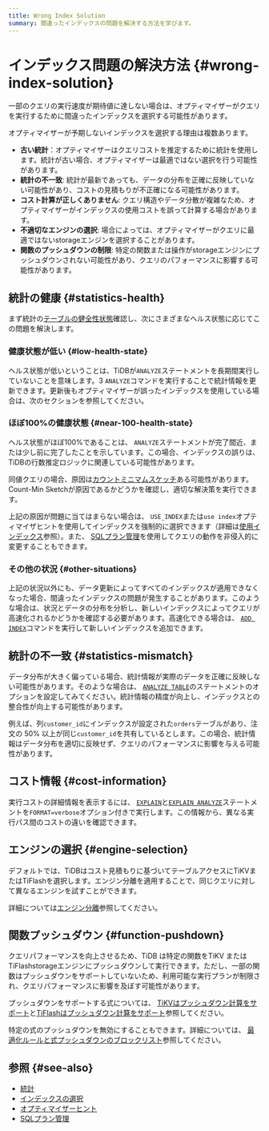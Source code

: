 ```yaml
---
title: Wrong Index Solution
summary: 間違ったインデックスの問題を解決する方法を学びます。
---
```


# インデックス問題の解決方法 {#wrong-index-solution}

一部のクエリの実行速度が期待値に達しない場合は、オプティマイザーがクエリを実行するために間違ったインデックスを選択する可能性があります。

オプティマイザーが予期しないインデックスを選択する理由は複数あります。

-   **古い統計**：オプティマイザーはクエリコストを推定するために統計を使用します。統計が古い場合、オプティマイザーは最適ではない選択を行う可能性があります。
-   **統計の不一致**: 統計が最新であっても、データの分布を正確に反映していない可能性があり、コストの見積もりが不正確になる可能性があります。
-   **コスト計算が正しくありません**: クエリ構造やデータ分散が複雑なため、オプティマイザーがインデックスの使用コストを誤って計算する場合があります。
-   **不適切なエンジンの選択**: 場合によっては、オプティマイザーがクエリに最適ではないstorageエンジンを選択することがあります。
-   **関数のプッシュダウンの制限**: 特定の関数または操作がstorageエンジンにプッシュダウンされない可能性があり、クエリのパフォーマンスに影響する可能性があります。

## 統計の健康 {#statistics-health}

まず統計の[テーブルの健全性状態](/statistics.md#health-state-of-tables)確認し、次にさまざまなヘルス状態に応じてこの問題を解決します。

### 健康状態が低い {#low-health-state}

ヘルス状態が低いということは、TiDBが`ANALYZE`ステートメントを長期間実行していないことを意味します。3 `ANALYZE`コマンドを実行することで統計情報を更新できます。更新後もオプティマイザーが誤ったインデックスを使用している場合は、次のセクションを参照してください。

### ほぼ100%の健康状態 {#near-100-health-state}

ヘルス状態がほぼ100%であることは、 `ANALYZE`ステートメントが完了間近、または少し前に完了したことを示しています。この場合、インデックスの誤りは、TiDBの行数推定ロジックに関連している可能性があります。

同値クエリの場合、原因は[カウントミニマムスケッチ](/statistics.md#count-min-sketch)ある可能性があります。Count-Min Sketchが原因であるかどうかを確認し、適切な解決策を実行できます。

上記の原因が問題に当てはまらない場合は、 `USE_INDEX`または`use index`オプティマイザヒントを使用してインデックスを強制的に選択できます（詳細は[使用インデックス](/optimizer-hints.md#use_indext1_name-idx1_name--idx2_name-)参照）。また、 [SQLプラン管理](/sql-plan-management.md)を使用してクエリの動作を非侵入的に変更することもできます。

### その他の状況 {#other-situations}

上記の状況以外にも、データ更新によってすべてのインデックスが適用できなくなった場合、間違ったインデックスの問題が発生することがあります。このような場合は、状況とデータの分布を分析し、新しいインデックスによってクエリが高速化されるかどうかを確認する必要があります。高速化できる場合は、 [`ADD INDEX`](/sql-statements/sql-statement-add-index.md)コマンドを実行して新しいインデックスを追加できます。

## 統計の不一致 {#statistics-mismatch}

データ分布が大きく偏っている場合、統計情報が実際のデータを正確に反映しない可能性があります。そのような場合は、 [`ANALYZE TABLE`](/sql-statements/sql-statement-analyze-table.md)のステートメントのオプションを設定してみてください。統計情報の精度が向上し、インデックスとの整合性が向上する可能性があります。

例えば、列`customer_id`にインデックスが設定された`orders`テーブルがあり、注文の 50% 以上が同じ`customer_id`を共有しているとします。この場合、統計情報はデータ分布を適切に反映せず、クエリのパフォーマンスに影響を与える可能性があります。

## コスト情報 {#cost-information}

実行コストの詳細情報を表示するには、 [`EXPLAIN`](/sql-statements/sql-statement-explain.md)と[`EXPLAIN ANALYZE`](/sql-statements/sql-statement-explain-analyze.md)ステートメントを`FORMAT=verbose`オプション付きで実行します。この情報から、異なる実行パス間のコストの違いを確認できます。

## エンジンの選択 {#engine-selection}

デフォルトでは、TiDBはコスト見積もりに基づいてテーブルアクセスにTiKVまたはTiFlashを選択します。エンジン分離を適用することで、同じクエリに対して異なるエンジンを試すことができます。

詳細については[エンジン分離](/tiflash/use-tidb-to-read-tiflash.md#engine-isolation)参照してください。

## 関数プッシュダウン {#function-pushdown}

クエリパフォーマンスを向上させるため、TiDB は特定の関数をTiKV またはTiFlashstorageエンジンにプッシュダウンして実行できます。ただし、一部の関数はプッシュダウンをサポートしていないため、利用可能な実行プランが制限され、クエリパフォーマンスに影響を及ぼす可能性があります。

プッシュダウンをサポートする式については、 [TiKVはプッシュダウン計算をサポート](/functions-and-operators/expressions-pushed-down.md)と[TiFlashはプッシュダウン計算をサポート](/tiflash/tiflash-supported-pushdown-calculations.md)参照してください。

特定の式のプッシュダウンを無効にすることもできます。詳細については、 [最適化ルールと式プッシュダウンのブロックリスト](/blocklist-control-plan.md)参照してください。

## 参照 {#see-also}

-   [統計](/statistics.md)
-   [インデックスの選択](/choose-index.md)
-   [オプティマイザーヒント](/optimizer-hints.md)
-   [SQLプラン管理](/sql-plan-management.md)
